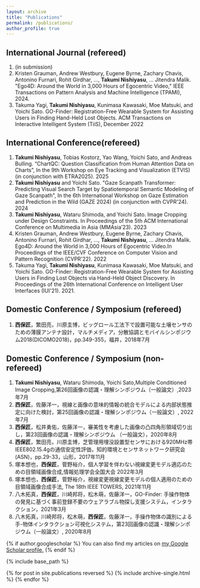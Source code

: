 ```yaml
---
layout: archive
title: "Publications"
permalink: /publications/
author_profile: true
---
```


## International Journal (refereed)

1. (in submission)
2. Kristen Grauman, Andrew Westbury, Eugene Byrne, Zachary Chavis, Antonino Furnari, Rohit Girdhar, ..., **Takumi Nishiyasu**, ... Jitendra Malik. "Ego4D: Around the World in 3,000 Hours of Egocentric Video," IEEE Transactions on Pattern Analysis and Machine Intelligence (TPAMI), 2024.
3. Takuma Yagi, **Takumi Nishiyasu**, Kunimasa Kawasaki, Moe Matsuki, and Yoichi Sato.  GO-Finder: Registration-Free Wearable System for Assisting Users in Finding Hand-Held Lost Objects. ACM Transactions on Interactive Intelligent System (TiiS), December 2022
  
## International Conference(refereed)
1. **Takumi Nishiyasu**, Tobias Kostorz, Yao Wang, Yoichi Sato, and Andreas Bulling. “ChartQC: Question Classification from Human Attention Data on Charts”, In the 9th Workshop on Eye Tracking and Visualization (ETVIS) (in conjunction with ETRA2025). 2025
2. **Takumi Nishiyasu** and Yoichi Sato. "Gaze Scanpath Transformer: Predicting Visual Search Target by Spatiotemporal Semantic Modeling of Gaze Scanpath", In the 6th International Workshop on Gaze Estimation and Prediction in the Wild (GAZE 2024) (in conjunction with CVPR'24). 2024
3. **Takumi Nishiyasu**, Wataru Shimoda, and Yoichi Sato. Image Cropping under Design Constraints. In Proceedings of the 5th ACM International Conference on Multimedia in Asia (MMAsia’23). 2023
4. Kristen Grauman, Andrew Westbury, Eugene Byrne, Zachary Chavis, Antonino Furnari, Rohit Girdhar, ..., **Takumi Nishiyasu**, ... Jitendra Malik. Ego4D: Around the World in 3,000 Hours of Egocentric Video.In Proceedings of the IEEE/CVF Conference on Computer Vision and Pattern Recognition (CVPR'22). 2022
5. Takuma Yagi, **Takumi Nishiyasu**, Kunimasa Kawasaki, Moe Matsuki, and Yoichi Sato. GO-Finder: Registration-Free Wearable System for Assisting Users in Finding Lost Objects via Hand-Held Object Discovery. In Proceedings of the 26th International Conference on Intelligent User Interfaces (IUI'21). 2021.

## Domestic Conference / Symposium (refereed)

1. **西保匠**，繁田亮，川原圭博，ビッグロール工法下で設置可能な土壌センサのための薄膜アンテナ設計，マルチメディア，分散協調とモバイルシンポジウム2018(DICOMO2018)，pp.349-355，福井，2018年7月
  
## Domestic Conference / Symposium (non-refereed)
    
1. **Takumi Nishiyasu**, Wataru Shimoda, Yoichi Sato,Multiple Conditioned Image Cropping,第26回画像の認識・理解シンポジウム（一般論文）,2023年7月
2. **西保匠**，佐藤洋一，視線と画像の意味的情報の統合モデルによる内部状態推定に向けた検討，第25回画像の認識・理解シンポジウム（一般論文）, 2022年7月
3. **西保匠**，松井勇佑，佐藤洋一，審美性を考慮した画像の凸四角形領域切り出し，第23回画像の認識・理解シンポジウム （一般論文），2020年8月
4. **西保匠**，繁田亮，川原圭博，芝管理用埋没設置型センサにおける920MHz帯IEEE802.15.4gの通信安定性評価，知的環境とセンサネットワーク研究会 (ASN)，pp.29-33，山形，2017年11月
5. 塚本想也，**西保匠**，菅野裕介，個人学習を伴わない視線変更モデル適応のための目領域画像合成,情報処理学会全国大会 2022年3月
6. 塚本想也，**西保匠**，菅野裕介，視線変更視線変更モデルの個人適用のための目領域画像合成手法, The 18th IEEE TOWERS, 2021年11月
7. 八木拓真，**西保匠**，川崎邦将，松木萌，佐藤洋一，GO-Finder: 手操作物体の発見に基づく事前登録不要のウェアラブル物探し支援システム，インタラクション，2021年3月
8. 八木拓真，川崎邦将，松木萌，**西保匠**，佐藤洋一，手操作物体の識別による手-物体インタラクション可視化システム，第23回画像の認識・理解シンポジウム（一般論文）, 2020年8月



{% if author.googlescholar %}
  You can also find my articles on <u><a href="{{author.googlescholar}}">my Google Scholar profile</a>.</u>
{% endif %}

{% include base_path %}

{% for post in site.publications reversed %}
  {% include archive-single.html %}
{% endfor %}
